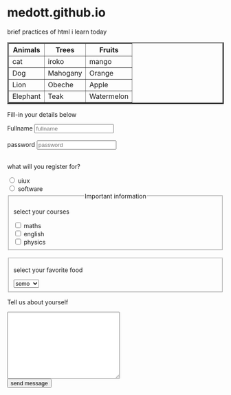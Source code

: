 # medott.github.io
brief practices of html i learn today
<!DOCTYPE html>
<html lang="en">
<head>
    <meta charset="UTF-8">
    <meta http-equiv="X-UA-Compatible" content="IE=edge">
    <meta name="viewport" content="width=device-width, initial-scale=1.0">
    <title>practice table</title>
</head>
<body>
   
 <table body align="center"border="3"cellpadding="5"cellspacing="5">
     <tr>
         <th>Animals</th>
         <th>Trees</th>
         <th>Fruits</th>
         </tr>
         <tr>
             <td>cat</td>
             <td>iroko</td>
             <td>mango</td>
         </tr>
         <tr>
             <td>Dog</td>
             <td>Mahogany</td>
             <td>Orange</td>
         </tr>
         <tr>
             <td>Lion</td>
             <td>Obeche</td>
             <td>Apple</td>
         </tr>
         <tr>
             <td>Elephant</td>
             <td>Teak</td>
             <td>Watermelon</td>
         </tr>
 </table>
 <p>Fill-in your details below</p>
 <form action="mailto:imoruahmed@gmailc.com">
 <label for fullname>Fullname</label>
 <input type="text"placeholder="fullname"id="fullname"><br><br>
 <label for password>password</label>
 <input type="text"placeholder="password"id="password"><br><br>
 <p>what will you register for?</p>
 <input type="radio"value="uiux"name="option"id="uiux">
 <layer for="uiux">uiux</layer><br>
 <input type="radio"value="software"name="option"id="software">
 <layer for="software">software</layer>
 <fieldset>
     <legend align="center">Important information</legend>
     <p>select your courses</p>
     <input type="checkbox"value="maths"name="courses"id="maths">
     <label for="maths">maths</label><br>
     <input type="checkbox"value="english"name="courses"id="english">
     <label for="english">english</label><br>
     <input type="checkbox"value="physics"name="courses"id="physics">
     <label for="physics">physics</label>
 </fieldset><br>
 <fieldset>
     <p>select your favorite food</p>
     <select>
         <option>semo</option>
         <option>wheat</option>
         <option>amala</option>
         <option>rice</option>
         <option>beans</option>
     </select>
 </fieldset>
 <p>Tell us about yourself</p>
 <textarea cols="30"rows="10"></textarea><br>
 <input type="submit"value="send message">
</form>
</body>
</html>
